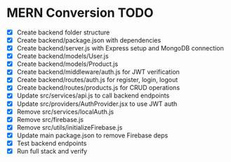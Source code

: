 # MERN Conversion TODO

- [x] Create backend folder structure
- [x] Create backend/package.json with dependencies
- [x] Create backend/server.js with Express setup and MongoDB connection
- [x] Create backend/models/User.js
- [x] Create backend/models/Product.js
- [x] Create backend/middleware/auth.js for JWT verification
- [x] Create backend/routes/auth.js for register, login, logout
- [x] Create backend/routes/products.js for CRUD operations
- [x] Update src/services/api.js to call backend endpoints
- [x] Update src/providers/AuthProvider.jsx to use JWT auth
- [x] Remove src/services/localAuth.js
- [x] Remove src/firebase.js
- [x] Remove src/utils/initializeFirebase.js
- [x] Update main package.json to remove Firebase deps
- [x] Test backend endpoints
- [x] Run full stack and verify
